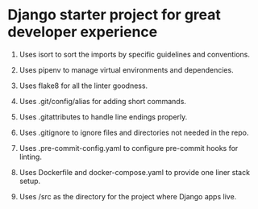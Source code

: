 Django starter project for great developer experience
============================================================================

1. Uses isort to sort the imports by specific guidelines and conventions.

2. Uses pipenv to manage virtual environments and dependencies.

3. Uses flake8 for all the linter goodness.

4. Uses .git/config/alias for adding short commands.

5. Uses .gitattributes to handle line endings properly.

6. Uses .gitignore to ignore files and directories not needed in the repo.

7. Uses .pre-commit-config.yaml to configure pre-commit hooks for linting.

8. Uses Dockerfile and docker-compose.yaml to provide one liner stack setup.

9. Uses /src as the directory for the project where Django apps live.


